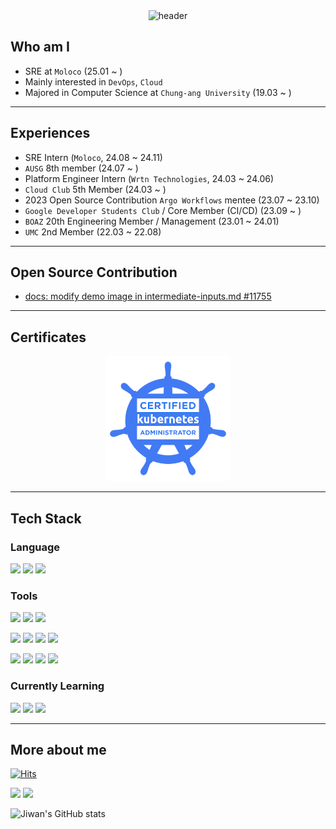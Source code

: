 <div align = center><img src="https://capsule-render.vercel.app/api?type=waving&amp;color=0:002B5B,100:144272&amp;height=260&amp;fontColor=FFFFFF&amp;section=header&amp;fontAlignY=38&amp;text=Jiwan%20Ahn&amp;desc=Engineer,%20to%20be%20a%20Pioneer.&amp;descAlign=62&amp;descAlignY=55&amp;animation=fadeIn" alt="header"></div>

## Who am I
- SRE at `Moloco` (25.01 ~ )
- Mainly interested in `DevOps`, `Cloud`
- Majored in Computer Science at `Chung-ang University` (19.03 ~ )
---
## Experiences
- SRE Intern (`Moloco`, 24.08 ~ 24.11)
- `AUSG` 8th member (24.07 ~ )
- Platform Engineer Intern (`Wrtn Technologies`, 24.03 ~ 24.06)
- `Cloud Club` 5th Member (24.03 ~ )
- 2023 Open Source Contribution `Argo Workflows` mentee (23.07 ~ 23.10)
- `Google Developer Students Club` / Core Member (CI/CD) (23.09 ~ )
- `BOAZ` 20th Engineering Member / Management (23.01 ~ 24.01)
- `UMC` 2nd Member (22.03 ~ 22.08)
---
## Open Source Contribution
- [docs: modify demo image in intermediate-inputs.md #11755](https://github.com/argoproj/argo-workflows/pull/11755)
---
## Certificates
<p align="center">
<a href="https://www.credly.com/badges/5e33690e-fb7e-41a7-bffd-55a98cd02c70/public_url"><img width=200 src="https://github.com/synoti21/synoti21/blob/main/cka.png"/></a>
</p>

---
## Tech Stack

### Language
 <img src="https://img.shields.io/badge/java-007396?style=for-the-badge&logo=java&logoColor=white"> <img src="https://img.shields.io/badge/typescript-3178C6?style=for-the-badge&logo=typescript&logoColor=white"> 
<img src="https://img.shields.io/badge/python-3776AB?style=for-the-badge&logo=python&logoColor=white">
### Tools
  <img src="https://img.shields.io/badge/docker-2496ED?style=for-the-badge&logo=docker&logoColor=white"> <img src="https://img.shields.io/badge/kubernetes-326CE5?style=for-the-badge&logo=kubernetes&logoColor=white">  <img src="https://img.shields.io/badge/terraform-844FBA?style=for-the-badge&logo=terraform&logoColor=white"> 

 <img src="https://img.shields.io/badge/AWS-232F3E?style=for-the-badge&logo=Amazon AWS&logoColor=white">  <img src="https://img.shields.io/badge/github actions-2088FF?style=for-the-badge&logo=githubactions&logoColor=white">  <img src="https://img.shields.io/badge/gitlab ci-FC6D26?style=for-the-badge&logo=gitlab&logoColor=white"> <img src="https://img.shields.io/badge/datadog-632CA6?style=for-the-badge&logo=datadog&logoColor=white"> 
 
  <img src="https://img.shields.io/badge/springboot-6DB33F?style=for-the-badge&logo=springboot&logoColor=white"> <img src="https://img.shields.io/badge/nestjs-E0234E?style=for-the-badge&logo=nestjs&logoColor=white">  <img src="https://img.shields.io/badge/mysql-4479A1?style=for-the-badge&logo=mysql&logoColor=white"> <img src="https://img.shields.io/badge/mongodb-47A248?style=for-the-badge&logo=mongodb&logoColor=white"> 

### Currently Learning
<img src="https://img.shields.io/badge/elastic stack-005571?style=for-the-badge&logo=elastic stack&logoColor=white">  <img src="https://img.shields.io/badge/go-00ADD8?style=for-the-badge&logo=go&logoColor=white">  <img src="https://img.shields.io/badge/rust-000000?style=for-the-badge&logo=rust&logoColor=white"> 

---

## More about me
[![Hits](https://hits.seeyoufarm.com/api/count/incr/badge.svg?url=https%3A%2F%2Fgithub.com%2Fsynoti21&count_bg=%2379C83D&title_bg=%23555555&icon=&icon_color=%23E7E7E7&title=hits&edge_flat=false)](https://hits.seeyoufarm.com)

<a href = "https://www.linkedin.com/in/jiwan-ahn-8b3293265/" target="_blank"><img src="https://img.shields.io/badge/LinkedIn-0A66C2?style=for-the-badge&logo=LinkedIn&logoColor=white"></a> <a href = "https://velog.io/@synoti21" target="_blank"><img src="https://img.shields.io/badge/velog-20C997?style=for-the-badge&logo=velog&logoColor=white"> 
</a> 



![Jiwan's GitHub stats](https://github-readme-stats.vercel.app/api?username=synoti21&show_icons=true&theme=dracula)


</div>
